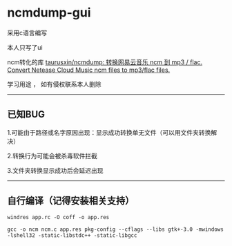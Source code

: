 # ncmdump-gui

采用c语言编写

本人只写了ui

ncm转化的库 [taurusxin/ncmdump: 转换网易云音乐 ncm 到 mp3 / flac. Convert Netease Cloud Music ncm files to mp3/flac files.](https://github.com/taurusxin/ncmdump?tab=readme-ov-file)

学习用途 ， 如有侵权联系本人删除

---

## 已知BUG

1.可能由于路径或名字原因出现：显示成功转换单无文件（可以用文件夹转换解决）

2.转换行为可能会被杀毒软件拦截

3.文件夹转换显示成功后会延迟出现

---

## 自行编译（记得安装相关支持）

```windres app.rc -O coff -o app.res```

```gcc -o ncm ncm.c app.res pkg-config --cflags --libs gtk+-3.0 -mwindows -lshell32 -static-libstdc++ -static-libgcc```